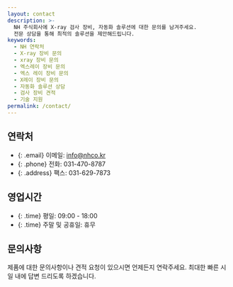 ```yaml
---
layout: contact
description: >-
  NH 주식회사에 X-ray 검사 장비, 자동화 솔루션에 대한 문의를 남겨주세요. 
  전문 상담을 통해 최적의 솔루션을 제안해드립니다.
keywords:
  - NH 연락처
  - X-ray 장비 문의
  - xray 장비 문의
  - 엑스레이 장비 문의
  - 엑스 레이 장비 문의
  - X레이 장비 문의
  - 자동화 솔루션 상담
  - 검사 장비 견적
  - 기술 지원
permalink: /contact/
---
```


## 연락처
- {: .email} 이메일: info@nhco.kr
- {: .phone} 전화: 031-470-8787
- {: .address} 팩스: 031-629-7873

## 영업시간
- {: .time} 평일: 09:00 - 18:00
- {: .time} 주말 및 공휴일: 휴무

## 문의사항
제품에 대한 문의사항이나 견적 요청이 있으시면 언제든지 연락주세요.
최대한 빠른 시일 내에 답변 드리도록 하겠습니다. 